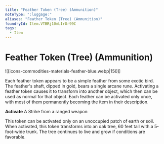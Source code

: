```yaml
---
title: "Feather Token (Tree) (Ammunition)"
noteType: ":luggage:"
aliases: "Feather Token (Tree) (Ammunition)"
foundryId: Item.VTBRj10mLIrOr99C
tags:
  - Item
---
```


# Feather Token (Tree) (Ammunition)
![[icons-commodities-materials-feather-blue.webp|150]]

Each feather token appears to be a simple feather from some exotic bird. The feather's shaft, dipped in gold, bears a single arcane rune. Activating a feather token causes it to transform into another object, which then can be used as normal for that object. Each feather can be activated only once, with most of them permanently becoming the item in their description.

**Activate** A Strike from a ranged weapon

This token can be activated only on an unoccupied patch of earth or soil. When activated, this token transforms into an oak tree, 60 feet tall with a 5-foot-wide trunk. The tree continues to live and grow if conditions are favorable.
